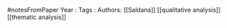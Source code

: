 #notesFromPaper
Year   :
Tags   :
Authors: [[Saldana]]
[[qualitative analysis]]
[[thematic analysis]]
